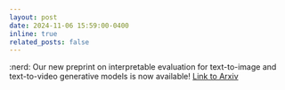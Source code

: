 ```yaml
---
layout: post
date: 2024-11-06 15:59:00-0400
inline: true
related_posts: false
---
```


:nerd: Our new preprint on interpretable evaluation for text-to-image and text-to-video generative models is now available! [Link to Arxiv](https://arxiv.org/abs/2411.02817)